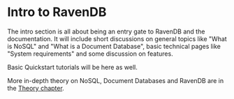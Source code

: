 ﻿# Intro to RavenDB

The intro section is all about being an entry gate to RavenDB and the documentation. It will include short discussions on general topics like "What is NoSQL" and "What is a Document Database", basic technical pages like "System requirements" and some discussion on features.

Basic Quickstart tutorials will be here as well.

More in-depth theory on NoSQL, Document Databases and RavenDB are in the [Theory chapter](../theory).